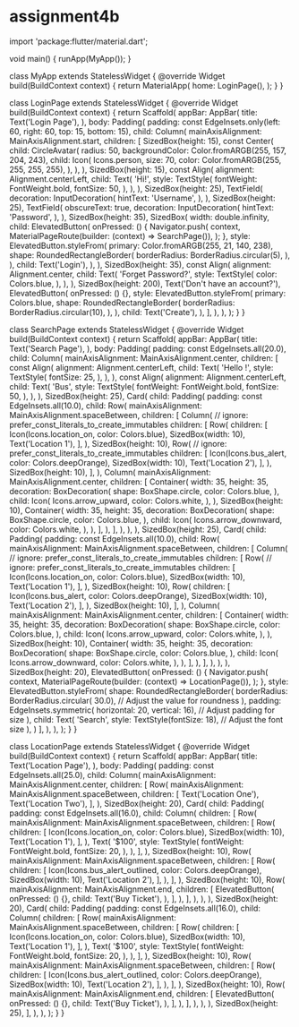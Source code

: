 # assignment4b
import 'package:flutter/material.dart';

void main() {
  runApp(MyApp());
}

class MyApp extends StatelessWidget {
  @override
  Widget build(BuildContext context) {
    return MaterialApp(
      home: LoginPage(),
    );
  }
}

class LoginPage extends StatelessWidget {
  @override
  Widget build(BuildContext context) {
    return Scaffold(
      appBar: AppBar(
        title: Text('Login Page'),
      ),
      body: Padding(
        padding:
            const EdgeInsets.only(left: 60, right: 60, top: 15, bottom: 15),
        child: Column(
          mainAxisAlignment: MainAxisAlignment.start,
          children: [
            SizedBox(height: 15),
            const Center(
              child: CircleAvatar(
                radius: 50,
                backgroundColor: Color.fromARGB(255, 157, 204, 243),
                child: Icon(
                  Icons.person,
                  size: 70,
                  color: Color.fromARGB(255, 255, 255, 255),
                ),
              ),
            ),
            SizedBox(height: 15),
            const Align(
              alignment: Alignment.centerLeft,
              child: Text(
                'Hi!',
                style: TextStyle(
                  fontWeight: FontWeight.bold,
                  fontSize: 50,
                ),
              ),
            ),
            SizedBox(height: 25),
            TextField(
              decoration: InputDecoration(
                hintText: 'Username',
              ),
            ),
            SizedBox(height: 25),
            TextField(
              obscureText: true,
              decoration: InputDecoration(
                hintText: 'Password',
              ),
            ),
            SizedBox(height: 35),
            SizedBox(
              width: double.infinity,
              child: ElevatedButton(
                onPressed: () {
                  Navigator.push(
                    context,
                    MaterialPageRoute(builder: (context) => SearchPage()),
                  );
                },
                style: ElevatedButton.styleFrom(
                  primary: Color.fromARGB(255, 21, 140, 238),
                  shape: RoundedRectangleBorder(
                    borderRadius: BorderRadius.circular(5),
                  ),
                ),
                child: Text('Login'),
              ),
            ),
            SizedBox(height: 35),
            const Align(
              alignment: Alignment.center,
              child: Text(
                'Forget Password?',
                style: TextStyle(
                  color: Colors.blue,
                ),
              ),
            ),
            SizedBox(height: 200),
            Text('Don\'t have an account?'),
            ElevatedButton(
              onPressed: () {},
              style: ElevatedButton.styleFrom(
                primary: Colors.blue,
                shape: RoundedRectangleBorder(
                  borderRadius: BorderRadius.circular(10),
                ),
              ),
              child: Text('Create'),
            ),
          ],
        ),
      ),
    );
  }
}

class SearchPage extends StatelessWidget {
  @override
  Widget build(BuildContext context) {
    return Scaffold(
      appBar: AppBar(
        title: Text('Search Page'),
      ),
      body: Padding(
        padding: const EdgeInsets.all(20.0),
        child: Column(
          mainAxisAlignment: MainAxisAlignment.center,
          children: [
            const Align(
              alignment: Alignment.centerLeft,
              child: Text(
                'Hello !',
                style: TextStyle(
                  fontSize: 25,
                ),
              ),
            ),
            const Align(
              alignment: Alignment.centerLeft,
              child: Text(
                'Bus',
                style: TextStyle(
                  fontWeight: FontWeight.bold,
                  fontSize: 50,
                ),
              ),
            ),
            SizedBox(height: 25),
            Card(
              child: Padding(
                padding: const EdgeInsets.all(10.0),
                child: Row(
                  mainAxisAlignment: MainAxisAlignment.spaceBetween,
                  children: [
                    Column(
                      // ignore: prefer_const_literals_to_create_immutables
                      children: [
                        Row(
                          children: [
                            Icon(Icons.location_on, color: Colors.blue),
                            SizedBox(width: 10),
                            Text('Location 1'),
                          ],
                        ),
                        SizedBox(height: 10),
                        Row(
                          // ignore: prefer_const_literals_to_create_immutables
                          children: [
                            Icon(Icons.bus_alert, color: Colors.deepOrange),
                            SizedBox(width: 10),
                            Text('Location 2'),
                          ],
                        ),
                        SizedBox(height: 10),
                      ],
                    ),
                    Column(
                      mainAxisAlignment: MainAxisAlignment.center,
                      children: [
                        Container(
                          width: 35,
                          height: 35,
                          decoration: BoxDecoration(
                            shape: BoxShape.circle,
                            color: Colors.blue,
                          ),
                          child: Icon(
                            Icons.arrow_upward,
                            color: Colors.white,
                          ),
                        ),
                        SizedBox(height: 10),
                        Container(
                          width: 35,
                          height: 35,
                          decoration: BoxDecoration(
                            shape: BoxShape.circle,
                            color: Colors.blue,
                          ),
                          child: Icon(
                            Icons.arrow_downward,
                            color: Colors.white,
                          ),
                        ),
                      ],
                    ),
                  ],
                ),
              ),
            ),
            SizedBox(height: 25),
            Card(
              child: Padding(
                padding: const EdgeInsets.all(10.0),
                child: Row(
                  mainAxisAlignment: MainAxisAlignment.spaceBetween,
                  children: [
                    Column(
                      // ignore: prefer_const_literals_to_create_immutables
                      children: [
                        Row(
                          // ignore: prefer_const_literals_to_create_immutables
                          children: [
                            Icon(Icons.location_on, color: Colors.blue),
                            SizedBox(width: 10),
                            Text('Location 1'),
                          ],
                        ),
                        SizedBox(height: 10),
                        Row(
                          children: [
                            Icon(Icons.bus_alert, color: Colors.deepOrange),
                            SizedBox(width: 10),
                            Text('Location 2'),
                          ],
                        ),
                        SizedBox(height: 10),
                      ],
                    ),
                    Column(
                      mainAxisAlignment: MainAxisAlignment.center,
                      children: [
                        Container(
                          width: 35,
                          height: 35,
                          decoration: BoxDecoration(
                            shape: BoxShape.circle,
                            color: Colors.blue,
                          ),
                          child: Icon(
                            Icons.arrow_upward,
                            color: Colors.white,
                          ),
                        ),
                        SizedBox(height: 10),
                        Container(
                          width: 35,
                          height: 35,
                          decoration: BoxDecoration(
                            shape: BoxShape.circle,
                            color: Colors.blue,
                          ),
                          child: Icon(
                            Icons.arrow_downward,
                            color: Colors.white,
                          ),
                        ),
                      ],
                    ),
                  ],
                ),
              ),
            ),
            SizedBox(height: 20),
            ElevatedButton(
              onPressed: () {
                Navigator.push(
                  context,
                  MaterialPageRoute(builder: (context) => LocationPage()),
                );
              },
              style: ElevatedButton.styleFrom(
                shape: RoundedRectangleBorder(
                  borderRadius: BorderRadius.circular(
                      30.0), // Adjust the value for roundness
                ),
                padding: EdgeInsets.symmetric(
                    horizontal: 20, vertical: 16), // Adjust padding for size
              ),
              child: Text(
                'Search',
                style: TextStyle(fontSize: 18), // Adjust the font size
              ),
            )
          ],
        ),
      ),
    );
  }
}

class LocationPage extends StatelessWidget {
  @override
  Widget build(BuildContext context) {
    return Scaffold(
      appBar: AppBar(
        title: Text('Location Page'),
      ),
      body: Padding(
        padding: const EdgeInsets.all(25.0),
        child: Column(
          mainAxisAlignment: MainAxisAlignment.center,
          children: [
            Row(
              mainAxisAlignment: MainAxisAlignment.spaceBetween,
              children: [
                Text('Location One'),
                Text('Location Two'),
              ],
            ),
            SizedBox(height: 20),
            Card(
              child: Padding(
                padding: const EdgeInsets.all(16.0),
                child: Column(
                  children: [
                    Row(
                      mainAxisAlignment: MainAxisAlignment.spaceBetween,
                      children: [
                        Row(
                          children: [
                            Icon(Icons.location_on, color: Colors.blue),
                            SizedBox(width: 10),
                            Text('Location 1'),
                          ],
                        ),
                        Text(
                          '\$100',
                          style: TextStyle(
                            fontWeight: FontWeight.bold,
                            fontSize: 20,
                          ),
                        ),
                      ],
                    ),
                    SizedBox(height: 10),
                    Row(
                      mainAxisAlignment: MainAxisAlignment.spaceBetween,
                      children: [
                        Row(
                          children: [
                            Icon(Icons.bus_alert_outlined,
                                color: Colors.deepOrange),
                            SizedBox(width: 10),
                            Text('Location 2'),
                          ],
                        ),
                      ],
                    ),
                    SizedBox(height: 10),
                    Row(
                      mainAxisAlignment: MainAxisAlignment.end,
                      children: [
                        ElevatedButton(
                          onPressed: () {},
                          child: Text('Buy Ticket'),
                        ),
                      ],
                    ),
                  ],
                ),
              ),
            ),
            SizedBox(height: 20),
            Card(
              child: Padding(
                padding: const EdgeInsets.all(16.0),
                child: Column(
                  children: [
                    Row(
                      mainAxisAlignment: MainAxisAlignment.spaceBetween,
                      children: [
                        Row(
                          children: [
                            Icon(Icons.location_on, color: Colors.blue),
                            SizedBox(width: 10),
                            Text('Location 1'),
                          ],
                        ),
                        Text(
                          '\$100',
                          style: TextStyle(
                            fontWeight: FontWeight.bold,
                            fontSize: 20,
                          ),
                        ),
                      ],
                    ),
                    SizedBox(height: 10),
                    Row(
                      mainAxisAlignment: MainAxisAlignment.spaceBetween,
                      children: [
                        Row(
                          children: [
                            Icon(Icons.bus_alert_outlined,
                                color: Colors.deepOrange),
                            SizedBox(width: 10),
                            Text('Location 2'),
                          ],
                        ),
                      ],
                    ),
                    SizedBox(height: 10),
                    Row(
                      mainAxisAlignment: MainAxisAlignment.end,
                      children: [
                        ElevatedButton(
                          onPressed: () {},
                          child: Text('Buy Ticket'),
                        ),
                      ],
                    ),
                  ],
                ),
              ),
            ),
            SizedBox(height: 25),
          ],
        ),
      ),
    );
  }
}

